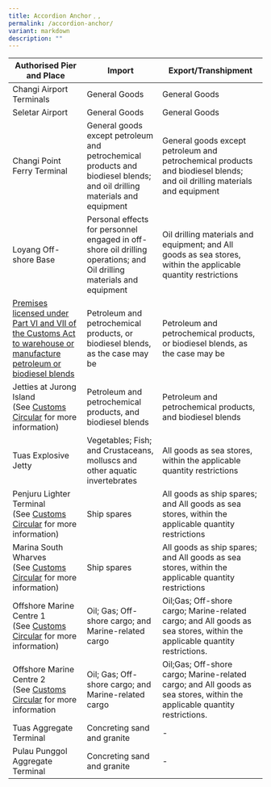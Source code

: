 ```yaml
---
title: Accordion Anchor﹐,
permalink: /accordion-anchor/
variant: markdown
description: ""
---
```

| Authorised Pier and Place  | Import | Export/Transhipment |
| -------- | -------- | -------- |
| Changi Airport Terminals | General Goods | General Goods |
| Seletar Airport     | General Goods     | General Goods  |
| Changi Point Ferry Terminal  |  General goods except petroleum and petrochemical products and biodiesel blends; and oil drilling materials and equipment |  General goods except petroleum and petrochemical products and biodiesel blends; and oil drilling materials and equipment   |
| Loyang Off-shore Base | Personal effects for personnel engaged in off-shore oil drilling operations; and Oil drilling materials and equipment     | Oil drilling materials and equipment; and  All goods as sea stores, within the applicable quantity restrictions     |
| [Premises licensed under Part VI and VII of the Customs Act to warehouse or manufacture petroleum or biodiesel blends](https://www.customs.gov.sg/businesses/customs-schemes-licences-framework/petroleum-licences)     | Petroleum and petrochemical products, or biodiesel blends, as the case may be     | Petroleum and petrochemical products, or biodiesel blends, as the case may be     |
| Jetties at Jurong Island  (See [Customs Circular](https://www.customs.gov.sg/news-and-media/circulars/2001-01-12-Circular032001.pdf) for more information)     |    Petroleum and petrochemical products, and biodiesel blends  |Petroleum and petrochemical products, and biodiesel blends   |
| Tuas Explosive Jetty|  Vegetables; Fish; and Crustaceans, molluscs and other aquatic invertebrates     | All goods as sea stores, within the applicable quantity restrictions     |
| Penjuru Lighter Terminal  (See [Customs Circular](https://www.customs.gov.sg/news-and-media/circulars/2008-06-18-Circular152008.pdf) for more information)     |  Ship spares  | All goods as ship spares; and All goods as sea stores, within the applicable quantity restrictions     |
| Marina South Wharves  (See [Customs Circular](https://www.customs.gov.sg/news-and-media/circulars/2012-06-07-Circular082012.pdf) for more information)     | Ship spares   | All goods as ship spares; and  All goods as sea stores, within the applicable quantity restrictions     |
| Offshore Marine Centre 1  (See [Customs Circular](https://www.customs.gov.sg/news-and-media/circulars/2015-08-12-Circular092015.pdf) for more information)     | Oil; Gas;  Off-shore cargo; and Marine-related cargo     | Oil;Gas; Off-shore cargo; Marine-related cargo; and All goods as sea stores, within the applicable quantity restrictions.     |
| Offshore Marine Centre 2 (See [Customs Circular](https://www.customs.gov.sg/files/circular%2018_2023%20(ver1).pdf) for more information     | Oil; Gas;  Off-shore cargo; and Marine-related cargo    | Oil;Gas; Off-shore cargo; Marine-related cargo; and All goods as sea stores, within the applicable quantity restrictions.     |
| Tuas Aggregate Terminal     | Concreting sand and granite     | -     |
| Pulau Punggol Aggregate Terminal | Concreting sand and granite     | -     |